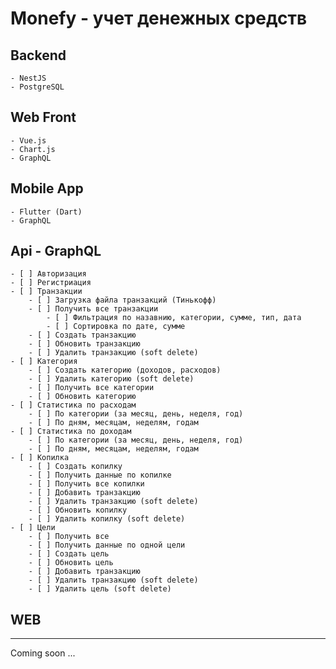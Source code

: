 # Monefy - учет денежных средств

## Backend

    - NestJS
    - PostgreSQL

## Web Front

    - Vue.js
    - Chart.js
    - GraphQL

## Mobile App

    - Flutter (Dart)
    - GraphQL

## Api - GraphQL

    - [ ] Авторизация
    - [ ] Регистриация
    - [ ] Транзакции
        - [ ] Загрузка файла транзакций (Тинькофф)
        - [ ] Получить все транзакции
            - [ ] Фильтрация по назавнию, категории, сумме, тип, дата
            - [ ] Сортировка по дате, сумме
        - [ ] Создать транзакцию
        - [ ] Обновить транзакцию
        - [ ] Удалить транзакцию (soft delete)
    - [ ] Категория
        - [ ] Создать категорию (доходов, расходов)
        - [ ] Удалить категорию (soft delete)
        - [ ] Получить все категории
        - [ ] Обновить категорию
    - [ ] Статистика по расходам
        - [ ] По категории (за месяц, день, неделя, год)
        - [ ] По дням, месяцам, неделям, годам
    - [ ] Статистика по доходам
        - [ ] По категории (за месяц, день, неделя, год)
        - [ ] По дням, месяцам, неделям, годам
    - [ ] Копилка
        - [ ] Создать копилку
        - [ ] Получить данные по копилке
        - [ ] Получить все копилки
        - [ ] Добавить транзакцию
        - [ ] Удалить транзакцию (soft delete)
        - [ ] Обновить копилку
        - [ ] Удалить копилку (soft delete)
    - [ ] Цели
        - [ ] Получить все
        - [ ] Получить данные по одной цели
        - [ ] Создать цель
        - [ ] Обновить цель
        - [ ] Добавить транзакцию
        - [ ] Удалить транзакцию (soft delete)
        - [ ] Удалить цель (soft delete)

## WEB

---

Coming soon ...

